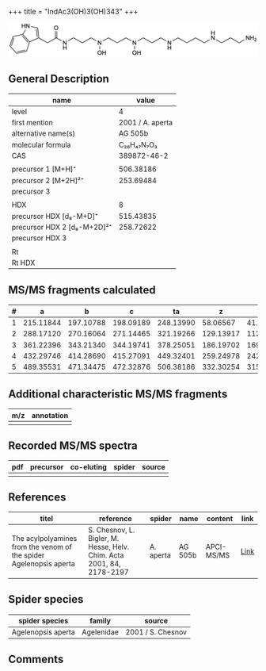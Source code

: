 +++
title = "IndAc3(OH)3(OH)343"
+++

![](/img/IndAc3(OH)3(OH)343.png)

## General Description

| name                        | value            |
|-----------------------------|------------------|
| level                       | 4                |
| first mention               | 2001 / A. aperta |
| alternative name(s)         | AG 505b          |
| molecular formula           | C₂₆H₄₇N₇O₃       |
| CAS                         | 389872-46-2      |
|                             |                  |
| precursor 1 [M+H]⁺          | 506.38186        |
| precursor 2 [M+2H]²⁺        | 253.69484        |
| precursor 3                 |                  |
|                             |                  |
| HDX                         | 8                |
| precursor HDX   [d₈-M+D]⁺   | 515.43835        |
| precursor HDX 2 [d₈-M+2D]²⁺ | 258.72622        |
| precursor HDX 3             |                  |
|                             |                  |
| Rt                          |                  |
| Rt HDX                      |                  |

## MS/MS fragments calculated

| # | a         | b         | c         | ta        | z         | y         | tz        |
|---|-----------|-----------|-----------|-----------|-----------|-----------|-----------|
| 1 | 215.11844 | 197.10788 | 198.09189 | 248.13990 | 58.06567  | 41.03912  | 75.09222  |
| 2 | 288.17120 | 270.16064 | 271.14465 | 321.19266 | 129.13917 | 112.11262 | 146.16572 |
| 3 | 361.22396 | 343.21340 | 344.19741 | 378.25051 | 186.19702 | 169.17047 | 219.21848 |
| 4 | 432.29746 | 414.28690 | 415.27091 | 449.32401 | 259.24978 | 242.22323 | 292.27124 |
| 5 | 489.35531 | 471.34475 | 472.32876 | 506.38186 | 332.30254 | 315.27599 | 349.32909 |

## Additional characteristic MS/MS fragments

| m/z       | annotation |
|-----------|------------|
|           |            |

## Recorded MS/MS spectra

| pdf | precursor | co-eluting | spider    | source                              |
|-----|-----------|------------|-----------|-------------------------------------|
|     |           |            |           |                                     |

## References

| titel                                                              | reference                                                             | spider    | name    | content    | link                                                                                                                          |
|--------------------------------------------------------------------|-----------------------------------------------------------------------|-----------|---------|------------|-------------------------------------------------------------------------------------------------------------------------------|
| The acylpolyamines from the venom of the spider Agelenopsis aperta | S. Chesnov, L. Bigler, M. Hesse, Helv. Chim. Acta 2001, 84, 2178-2197 | A. aperta | AG 505b | APCI-MS/MS | [Link](https://onlinelibrary.wiley.com/doi/abs/10.1002/1522-2675%2820010815%2984%3A8%3C2178%3A%3AAID-HLCA2178%3E3.0.CO%3B2-N) |

## Spider species

| spider species     | family     | source            |
|--------------------|------------|-------------------|
| Agelenopsis aperta | Agelenidae | 2001 / S. Chesnov |

## Comments